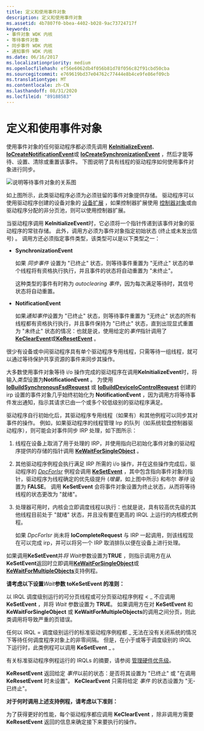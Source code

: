 ```yaml
---
title: 定义和使用事件对象
description: 定义和使用事件对象
ms.assetid: 4b7807f0-bbea-4402-b028-9ac73724717f
keywords:
- 事件对象 WDK 内核
- 等待事件对象
- 同步事件 WDK 内核
- 通知事件 WDK 内核
ms.date: 06/16/2017
ms.localizationpriority: medium
ms.openlocfilehash: ef56e6062db4f056b81d78f056c82f91cbd50cba
ms.sourcegitcommit: e769619bd37e04762c77444e8b4ce9fe86ef09cb
ms.translationtype: MT
ms.contentlocale: zh-CN
ms.lasthandoff: 08/31/2020
ms.locfileid: "89188583"
---
```

# <a name="defining-and-using-an-event-object"></a>定义和使用事件对象





使用事件对象的任何驱动程序都必须先调用 [**KeInitializeEvent**](/windows-hardware/drivers/ddi/wdm/nf-wdm-keinitializeevent)、 [**IoCreateNotificationEvent**](/windows-hardware/drivers/ddi/wdm/nf-wdm-iocreatenotificationevent)或 [**IoCreateSynchronizationEvent**](/windows-hardware/drivers/ddi/wdm/nf-wdm-iocreatesynchronizationevent) ，然后才能等待、设置、清除或重置该事件。 下图说明了具有线程的驱动程序如何使用事件对象进行同步。

![说明等待事件对象的关系图](images/3evntobj.png)

如上图所示，此类驱动程序必须为必须驻留的事件对象提供存储。 驱动程序可以使用驱动程序创建的设备对象的 [设备扩展](device-extensions.md) ，如果控制器扩展使用 [控制器对象](./introduction-to-controller-objects.md)或由驱动程序分配的非分页池，则可以使用控制器扩展。

当驱动程序调用 **KeInitializeEvent**时，它必须将一个指针传递到该事件对象的驱动程序的常驻存储。 此外，调用方必须为事件对象指定初始状态 (终止或未发出信号) 。 调用方还必须指定事件类型，该类型可以是以下类型之一：

-   **SynchronizationEvent**

    如果 *同步事件* 设置为 "已终止" 状态，则等待事件重置为 "无终止" 状态的单个线程将有资格执行执行，并且事件的状态将自动重置为 "未终止"。

    这种类型的事件有时称为 *autoclearing 事件*，因为每次满足等待时，其信号状态将自动重置。

-   **NotificationEvent**

    如果*通知事件*设置为 "已终止" 状态，则等待事件重置为 "无终止" 状态的所有线程都有资格执行执行，并且事件保持为 "已终止" 状态，直到出现显式重置为 "未终止" 状态的情况：也就是说，使用给定的*事件*指针调用了[**KeClearEvent**](/windows-hardware/drivers/ddi/wdm/nf-wdm-keclearevent)或[**KeResetEvent**](/windows-hardware/drivers/ddi/wdm/nf-wdm-keresetevent) 。

很少有设备或中间驱动程序具有单个驱动程序专用线程，只需等待一组线程，就可以通过等待保护共享资源的事件来同步其操作。

大多数使用事件对象等待 i/o 操作完成的驱动程序在调用**KeInitializeEvent**时，将输入*类型*设置为**NotificationEvent** 。 为使用 [**IoBuildSynchronousFsdRequest**](/windows-hardware/drivers/ddi/wdm/nf-wdm-iobuildsynchronousfsdrequest) 或 [**IoBuildDeviceIoControlRequest**](/windows-hardware/drivers/ddi/wdm/nf-wdm-iobuilddeviceiocontrolrequest) 创建的 irp 设置的事件对象几乎始终初始化为 **NotificationEvent** ，因为调用方将等待事件发出通知，指示其请求已由一个或多个较低级别的驱动程序满足。

驱动程序自行初始化后，其驱动程序专用线程（如果有）和其他例程可以同步其对事件的操作。 例如，如果驱动程序的线程管理 Irp 的队列（如系统软盘控制器驱动程序），则可能会对事件同步 IRP 处理，如下图所示：

1.  线程在设备上取消了用于处理的 IRP，并使用指向已初始化事件对象的驱动程序提供的存储的指针调用 [**KeWaitForSingleObject**](/windows-hardware/drivers/ddi/wdm/nf-wdm-kewaitforsingleobject) 。

2.  其他驱动程序例程会执行满足 IRP 所需的 i/o 操作，并在这些操作完成后，驱动程序的 [*DpcForIsr*](/windows-hardware/drivers/ddi/wdm/nc-wdm-io_dpc_routine) 例程会调用 [**KeSetEvent**](/windows-hardware/drivers/ddi/wdm/nf-wdm-kesetevent) ，其中包含指向事件对象的指针，驱动程序为线程确定的优先级提升 (*增量*，如上图中所示) 和布尔 *等待* 设置为 **FALSE**。 调用 **KeSetEvent** 会将事件对象设置为终止状态，从而将等待线程的状态更改为 "就绪"。

3.  处理器可用时，内核会立即调度线程以执行：也就是说，具有较高优先级的其他线程目前处于 "就绪" 状态，并且没有要在更高的 IRQL 上运行的内核模式例程。

    如果 *DpcForIsr* 尚未将 **IoCompleteRequest** 与 IRP 一起调用，则该线程现在可以完成 irp，并可以将另一个 IRP 取消排队以便在设备上进行处理。

如果调用**KeSetEvent**并*将 Wait*参数设置为**TRUE** ，则指示调用方在从**KeSetEvent**返回时立即调用[**KeWaitForSingleObject**](/windows-hardware/drivers/ddi/wdm/nf-wdm-kewaitforsingleobject)或[**KeWaitForMultipleObjects**](/windows-hardware/drivers/ddi/wdm/nf-wdm-kewaitformultipleobjects)支持例程。

**请考虑以下设置***Wait***参数 toKeSetEvent 的准则：**

以 IRQL 调度级别运行的可分页线程或可分页驱动程序例程 &lt; \_ 不应调用 **KeSetEvent** ，并将 *Wait* 参数设置为 **TRUE**。 如果调用方在对 **KeSetEvent** 和 **KeWaitForSingleObject** 或 **KeWaitForMultipleObjects**的调用之间分页，则此类调用将导致严重的页错误。

任何以 IRQL = 调度级别运行的标准驱动程序例程都 \_ 无法在没有关闭系统的情况下等待任何调度程序对象上的非零间隔。 但是，在小于或等于调度级别的 IRQL 下运行时，此类例程可以调用 **KeSetEvent** \_ 。

有关标准驱动程序例程运行的 IRQLs 的摘要，请参阅 [管理硬件优先级](managing-hardware-priorities.md)。

**KeResetEvent** 返回给定 *事件*以前的状态：是否将其设置为 "已终止" 或 "在调用 **KeResetEvent** 时未设置"。 **KeClearEvent** 只需将给定 *事件* 的状态设置为 "无-已终止"。

**对于何时调用上述支持例程，请考虑以下准则：**

为了获得更好的性能，每个驱动程序都应调用 **KeClearEvent** ，除非调用方需要 **KeResetEvent** 返回的信息来确定接下来要执行的操作。

 

